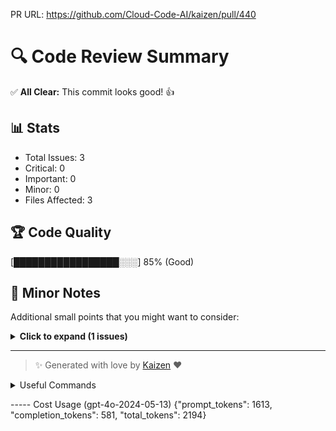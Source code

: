 PR URL: https://github.com/Cloud-Code-AI/kaizen/pull/440

# 🔍 Code Review Summary

✅ **All Clear:** This commit looks good! 👍

## 📊 Stats
- Total Issues: 3
- Critical: 0
- Important: 0
- Minor: 0
- Files Affected: 3
## 🏆 Code Quality
[█████████████████░░░] 85% (Good)

## 📝 Minor Notes
Additional small points that you might want to consider:

<details>
<summary><strong>Click to expand (1 issues)</strong></summary>

</details>

---

> ✨ Generated with love by [Kaizen](https://cloudcode.ai) ❤️

<details>
<summary>Useful Commands</summary>

- **Feedback:** Reply with `!feedback [your message]`
- **Ask PR:** Reply with `!ask-pr [your question]`
- **Review:** Reply with `!review`
- **Explain:** Reply with `!explain [issue number]` for more details on a specific issue
- **Ignore:** Reply with `!ignore [issue number]` to mark an issue as false positive
- **Update Tests:** Reply with `!unittest` to create a PR with test changes
</details>


----- Cost Usage (gpt-4o-2024-05-13)
{"prompt_tokens": 1613, "completion_tokens": 581, "total_tokens": 2194}